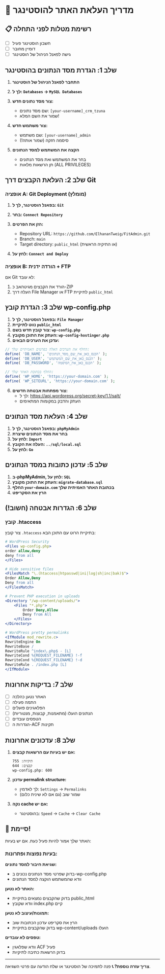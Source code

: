 # 🚀 מדריך העלאת האתר להוסטינגר

## 📋 רשימת מטלות לפני התחלה
- [ ] חשבון הוסטינגר פעיל
- [ ] דומיין מחובר
- [ ] גישה לפאנל הניהול של הוסטינגר

## שלב 1: הגדרת מסד הנתונים בהוסטינגר

1. **התחבר לפאנל הניהול של הוסטינגר**
2. **לך ל: `Databases` → `MySQL Databases`**
3. **צור מסד נתונים חדש:**
   - שם מסד נתונים: `[your-username]_crm_tzuna`
   - שמור את השם המלא!

4. **צור משתמש חדש:**
   - שם משתמש: `[your-username]_admin`
   - סיסמה חזקה (שמור אותה!)

5. **הקצה את המשתמש למסד הנתונים**
   - בחר את המשתמש ואת מסד הנתונים
   - תן הרשאות מלאות (ALL PRIVILEGES)

## שלב 2: העלאת הקבצים דרך Git

### אופציה A: Git Deployment (מומלץ)
1. **בפאנל הוסטינגר, לך ל: `Git`**
2. **בחר: `Connect Repository`**
3. **הזן את הפרטים:**
   - Repository URL: `https://github.com/ElhananTweig/FitAdmin.git`
   - Branch: `main`
   - Target directory: `public_html` (או התיקיה הראשית)

4. **לחץ על: `Connect and Deploy`**

### אופציה B: הורדה ידנית + FTP
אם Git לא עובד:
1. הורד את הקבצים מגיטהאב כ-ZIP
2. העלה דרך File Manager או FTP לתיקיית `public_html`

## שלב 3: הגדרת קובץ wp-config.php

1. **בפאנל הוסטינגר, לך ל: `File Manager`**
2. **נווט לתיקיית `public_html`**
3. **צור קובץ חדש בשם: `wp-config.php`**
4. **העתק את התוכן מקובץ: `wp-config-hostinger.php`**
5. **עדכן את הערכים הבאים:**

```php
// החלף את הערכים האלה בפרטים האמיתיים שלך:
define( 'DB_NAME', 'הכנס_כאן_את_שם_מסד_הנתונים' );
define( 'DB_USER', 'הכנס_כאן_את_שם_המשתמש' );
define( 'DB_PASSWORD', 'הכנס_כאן_את_הסיסמה' );

// החלף בכתובת האתר שלך:
define( 'WP_HOME', 'https://your-domain.com' );
define( 'WP_SITEURL', 'https://your-domain.com' );
```

6. **צור מפתחות אבטחה חדשים:**
   - לך ל: https://api.wordpress.org/secret-key/1.1/salt/
   - העתק והדבק במקומות המתאימים

## שלב 4: העלאת מסד הנתונים

1. **בפאנל הוסטינגר, לך ל: `phpMyAdmin`**
2. **בחר את מסד הנתונים שיצרת**
3. **לחץ על: `Import`**
4. **העלה את הקובץ: `../sql/local.sql`**
5. **לחץ על: `Go`**

## שלב 5: עדכון כתובות במסד הנתונים

1. **ב-phpMyAdmin, לחץ על: `SQL`**
2. **העתק את התוכן מקובץ: `migrate-database.sql`**
3. **החלף `your-domain.com` בכתובת האתר האמיתית שלך**
4. **הרץ את הסקריפט**

## שלב 6: הגדרות אבטחה (חשוב!)

### קובץ .htaccess
צור קובץ `.htaccess` בתיקיית הרוט עם התוכן הבא:

```apache
# WordPress Security
<Files wp-config.php>
order allow,deny
deny from all
</Files>

# Hide sensitive files
<FilesMatch "\.(htaccess|htpasswd|ini|log|sh|inc|bak)$">
Order Allow,Deny
Deny from all
</FilesMatch>

# Prevent PHP execution in uploads
<Directory "/wp-content/uploads/">
    <Files "*.php">
        Order Deny,Allow
        Deny from All
    </Files>
</Directory>

# WordPress pretty permalinks
<IfModule mod_rewrite.c>
RewriteEngine On
RewriteBase /
RewriteRule ^index\.php$ - [L]
RewriteCond %{REQUEST_FILENAME} !-f
RewriteCond %{REQUEST_FILENAME} !-d
RewriteRule . /index.php [L]
</IfModule>
```

## שלב 7: בדיקות אחרונות

- [ ] האתר נטען כהלכה
- [ ] התמה פעילה
- [ ] הפלאגינים פועלים
- [ ] הנתונים הועלו (מתאמנות, קבוצות, מנטוריות)
- [ ] הטפסים עובדים
- [ ] הגדרות ה-ACF תקינות

## שלב 8: עדכונים אחרונות

1. **אם יש בעיות עם הרשאות קבצים:**
   ```
   תיקיות: 755
   קבצים: 644
   wp-config.php: 600
   ```

2. **עדכון permalink structure:**
   - לך לאדמין: `Settings` → `Permalinks`
   - שמור שוב (גם אם לא שינית כלום)

3. **נקה cache אם יש:**
   - בהוסטינגר: `Speed` → `Cache` → `Clear Cache`

## 🎉 סיימת!

האתר שלך אמור להיות פעיל כעת. אם יש בעיות:

### בעיות נפוצות ופתרונות:

**שגיאת חיבור למסד נתונים:**
- בדוק שפרטי מסד הנתונים נכונים ב-wp-config.php
- וודא שהמשתמש הוקצה למסד הנתונים

**האתר לא נטען:**
- בדוק שהקבצים נמצאים בתיקיית public_html
- וודא שקובץ index.php קיים

**תמונות/עיצוב לא נטען:**
- הרץ את סקריפט עדכון הכתובות שוב
- בדוק שהקבצים בתיקיית wp-content/uploads הועלו

**טפסים לא עובדים:**
- וודא שפלאגין ACF פעיל
- בדוק הרשאות כתיבה לתיקיות

---

**צריך עזרה נוספת? 📞**
פנה לתמיכה של הוסטינגר או שלח הודעה עם פרטי השגיאה. 